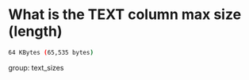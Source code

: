# What is the TEXT column max size (length)

```bash
64 KBytes (65,535 bytes)
```

group: text_sizes
